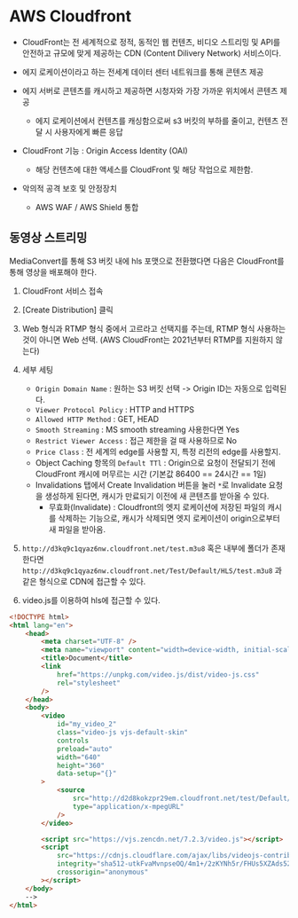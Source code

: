 # AWS Cloudfront

- CloudFront는 전 세계적으로 정적, 동적인 웹 컨텐츠, 비디오 스트리밍 및 API를 안전하고 규모에 맞게 제공하는 CDN (Content Dilivery Network) 서비스이다.
- 에지 로케이션이라고 하는 전세계 데이터 센터 네트워크를 통해 콘텐츠 제공
- 에지 서버로 콘텐츠를 캐시하고 제공하면 시청자와 가장 가까운 위치에서 콘텐츠 제공

  - 에지 로케이션에서 컨텐츠를 캐싱함으로써 s3 버킷의 부하를 줄이고, 컨텐츠 전달 시 사용자에게 빠른 응답

- CloudFront 기능 : Origin Access Identity (OAI)

  - 해당 컨텐츠에 대한 액세스를 CloudFront 및 해당 작업으로 제한함.

- 악의적 공격 보호 및 안정장치
  - AWS WAF / AWS Shield 통합

## 동영상 스트리밍

MediaConvert를 통해 S3 버킷 내에 hls 포맷으로 전환했다면 다음은
CloudFront를 통해 영상을 배포해야 한다.

1. CloudFront 서비스 접속
2. [Create Distribution] 클릭
3. Web 형식과 RTMP 형식 중에서 고르라고 선택지를 주는데, RTMP 형식 사용하는 것이 아니면 Web 선택. (AWS CloudFront는 2021년부터 RTMP를 지원하지 않는다)
4. 세부 세팅

   - `Origin Domain Name` : 원하는 S3 버킷 선택 -> Origin ID는 자동으로 입력된다.
   - `Viewer Protocol Policy` : HTTP and HTTPS
   - `Allowed HTTP Method` : GET, HEAD
   - `Smooth Streaming` : MS smooth streaming 사용한다면 Yes
   - `Restrict Viewer Access` : 접근 제한을 걸 때 사용하므로 No
   - `Price Class` : 전 세계의 edge를 사용할 지, 특정 리전의 edge를 사용할지.
   - Object Caching 항목의 `Default TTl` : Origin으로 요청이 전달되기 전에 CloudFront 캐시에 머무르는 시간 (기본값 86400 == 24시간 == 1일)
	- Invalidations 탭에서 Create Invalidation 버튼을 눌러 `*`로 Invalidate 요청을 생성하게 된다면, 캐시가 만료되기 이전에 새 콘텐츠를 받아올 수 있다.
		- 무효화(Invalidate) : Cloudfront의 엣지 로케이션에 저장된 파일의 캐시를 삭제하는 기능으로, 캐시가 삭제되면 엣지 로케이션이 origin으로부터 새 파일을 받아옴.
5. `http://d3kq9c1qyaz6nw.cloudfront.net/test.m3u8` 혹은 내부에 폴더가 존재한다면
   `http://d3kq9c1qyaz6nw.cloudfront.net/Test/Default/HLS/test.m3u8` 과 같은 형식으로 CDN에 접근할 수 있다.

6. video.js를 이용하여 hls에 접근할 수 있다.

```html
<!DOCTYPE html>
<html lang="en">
	<head>
		<meta charset="UTF-8" />
		<meta name="viewport" content="width=device-width, initial-scale=1.0" />
		<title>Document</title>
		<link
			href="https://unpkg.com/video.js/dist/video-js.css"
			rel="stylesheet"
		/>
	</head>
	<body>
		<video
			id="my_video_2"
			class="video-js vjs-default-skin"
			controls
			preload="auto"
			width="640"
			height="360"
			data-setup="{}"
		>
			<source
				src="http://d2d8kokzpr29em.cloudfront.net/test/Default/HLS/test.m3u8"
				type="application/x-mpegURL"
			/>
		</video>

		<script src="https://vjs.zencdn.net/7.2.3/video.js"></script>
		<script
			src="https://cdnjs.cloudflare.com/ajax/libs/videojs-contrib-media-sources/4.7.2/videojs-contrib-media-sources.min.js"
			integrity="sha512-utkFvaMvnpseOQ/4m1+/2zKYNh5r/FHUs5XZAds52wXbfMgeHvHg/3PFnou6DME2U7F2OkcPSM0AWQdYdPKAKg=="
			crossorigin="anonymous"
		></script>
	</body>
	-->
</html>
```
